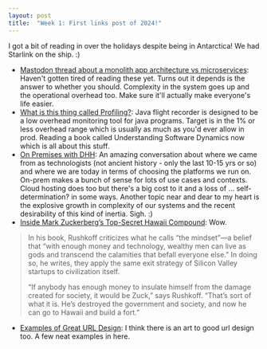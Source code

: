 ```yaml
---
layout: post
title:  "Week 1: First links post of 2024!"
---
```


I got a bit of reading in over the holidays despite being in Antarctica! We had Starlink on the ship. :)

* [Mastodon thread about a monolith app architecture vs microservices](https://mastodon.social/@tef/111662168788164065): Haven't gotten tired of reading these yet. Turns out it depends is the answer to whether you should. Complexity in the system goes up and the operational overhead too. Make sure it'll actually make everyone's life easier.
* [What is this thing called Profiling?](http://hirt.se/blog/?p=1435): Java flight recorder is designed to be a low overhead monitoring tool for java programs. Target is in the 1% or less overhead range which is usually as much as you'd ever allow in prod. Reading a book called Understanding Software Dynamics now which is all about this stuff.
* [On Premises with DHH](https://twitter.com/kelseyhightower/status/1737902387774537823): An amazing conversation about where we came from as technologists (not ancient history - only the last 10-15 yrs or so) and where we are today in terms of choosing the platforms we run on. On-prem makes a bunch of sense for lots of use cases and contexts. Cloud hosting does too but there's a big cost to it and a loss of ... self-determination? in some ways. Another topic near and dear to my heart is the explosive growth in complexity of our systems and the recent desirability of this kind of inertia. Sigh. :)
* [Inside Mark Zuckerberg’s Top-Secret Hawaii Compound](https://www.wired.com/story/mark-zuckerberg-inside-hawaii-compound/): Wow.

> In his book, Rushkoff criticizes what he calls “the mindset”—a belief that “with enough money and technology, wealthy men can live as gods and transcend the calamities that befall everyone else.” In doing so, he writes, they apply the same exit strategy of Silicon Valley startups to civilization itself.
>
> “If anybody has enough money to insulate himself from the damage created for society, it would be Zuck,” says Rushkoff. “That’s sort of what it is. He’s destroyed the government and society, and now he can go to Hawaii and build a fort.”

* [Examples of Great URL Design](https://blog.jim-nielsen.com/2023/examples-of-great-urls/): I think there is an art to good url design too. A few neat examples in here.